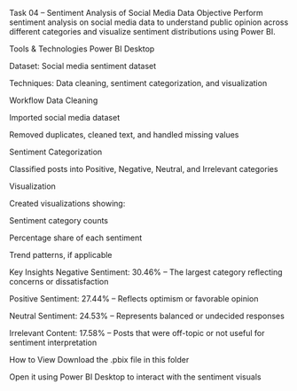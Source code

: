 Task 04 – Sentiment Analysis of Social Media Data
Objective
Perform sentiment analysis on social media data to understand public opinion across different categories and visualize sentiment distributions using Power BI.

Tools & Technologies
Power BI Desktop

Dataset: Social media sentiment dataset

Techniques: Data cleaning, sentiment categorization, and visualization

Workflow
Data Cleaning

Imported social media dataset

Removed duplicates, cleaned text, and handled missing values

Sentiment Categorization

Classified posts into Positive, Negative, Neutral, and Irrelevant categories

Visualization

Created visualizations showing:

Sentiment category counts

Percentage share of each sentiment

Trend patterns, if applicable

Key Insights
Negative Sentiment: 30.46% – The largest category reflecting concerns or dissatisfaction

Positive Sentiment: 27.44% – Reflects optimism or favorable opinion

Neutral Sentiment: 24.53% – Represents balanced or undecided responses

Irrelevant Content: 17.58% – Posts that were off-topic or not useful for sentiment interpretation

How to View
Download the .pbix file in this folder

Open it using Power BI Desktop to interact with the sentiment visuals
